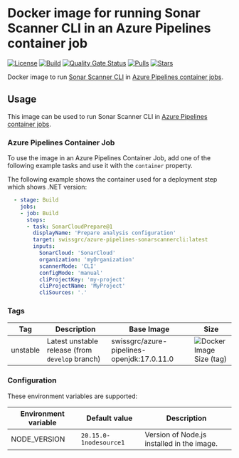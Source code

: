 # Docker image for running Sonar Scanner CLI in an Azure Pipelines container job

<!-- markdownlint-disable MD013 -->
[![License](https://img.shields.io/badge/license-MIT-blue.svg?style=flat-square)](https://github.com/swissgrc/docker-azure-pipelines-sonarscannercli/blob/main/LICENSE) [![Build](https://img.shields.io/github/actions/workflow/status/swissgrc/docker-azure-pipelines-sonarscannercli/publish.yml?branch=develop&style=flat-square)](https://github.com/swissgrc/docker-azure-pipelines-sonarscannercli/actions/workflows/publish.yml) [![Quality Gate Status](https://sonarcloud.io/api/project_badges/measure?project=swissgrc_docker-azure-pipelines-sonarscannercli&metric=alert_status)](https://sonarcloud.io/summary/new_code?id=swissgrc_docker-azure-pipelines-sonarscannercli) [![Pulls](https://img.shields.io/docker/pulls/swissgrc/azure-pipelines-sonarscannercli.svg?style=flat-square)](https://hub.docker.com/r/swissgrc/azure-pipelines-sonarscannercli) [![Stars](https://img.shields.io/docker/stars/swissgrc/azure-pipelines-sonarscannercli.svg?style=flat-square)](https://hub.docker.com/r/swissgrc/azure-pipelines-sonarscannercli)
<!-- markdownlint-restore -->

Docker image to run [Sonar Scanner CLI] in [Azure Pipelines container jobs].

## Usage

This image can be used to run Sonar Scanner CLI in [Azure Pipelines container jobs].

### Azure Pipelines Container Job

To use the image in an Azure Pipelines Container Job, add one of the following example tasks and use it with the `container` property.

The following example shows the container used for a deployment step which shows .NET version:

```yaml
  - stage: Build
    jobs:
    - job: Build
      steps:
      - task: SonarCloudPrepare@1
        displayName: 'Prepare analysis configuration'
        target: swissgrc/azure-pipelines-sonarscannercli:latest
        inputs:
          SonarCloud: 'SonarCloud'
          organization: 'myOrganization'
          scannerMode: 'CLI'
          configMode: 'manual'
          cliProjectKey: 'my-project'
          cliProjectName: 'MyProject'
          cliSources: '.'
```

### Tags

| Tag        | Description                                                                                   | Base Image                                 | Size                                                                                                                                     |
|------------|-----------------------------------------------------------------------------------------------|--------------------------------------------|------------------------------------------------------------------------------------------------------------------------------------------|
| unstable   | Latest unstable release (from `develop` branch)                                               | swissgrc/azure-pipelines-openjdk:17.0.11.0 | ![Docker Image Size (tag)](https://img.shields.io/docker/image-size/swissgrc/azure-pipelines-sonarscannercli/unstable?style=flat-square) |

### Configuration

These environment variables are supported:

| Environment variable   | Default value              | Description                                                      |
|------------------------|----------------------------|------------------------------------------------------------------|
| NODE_VERSION           | `20.15.0-1nodesource1`     | Version of Node.js installed in the image.                       |

[Sonar Scanner CLI]: https://docs.sonarqube.org/latest/analysis/scan/sonarscanner/
[Azure Pipelines container jobs]: https://docs.microsoft.com/en-us/azure/devops/pipelines/process/container-phases
